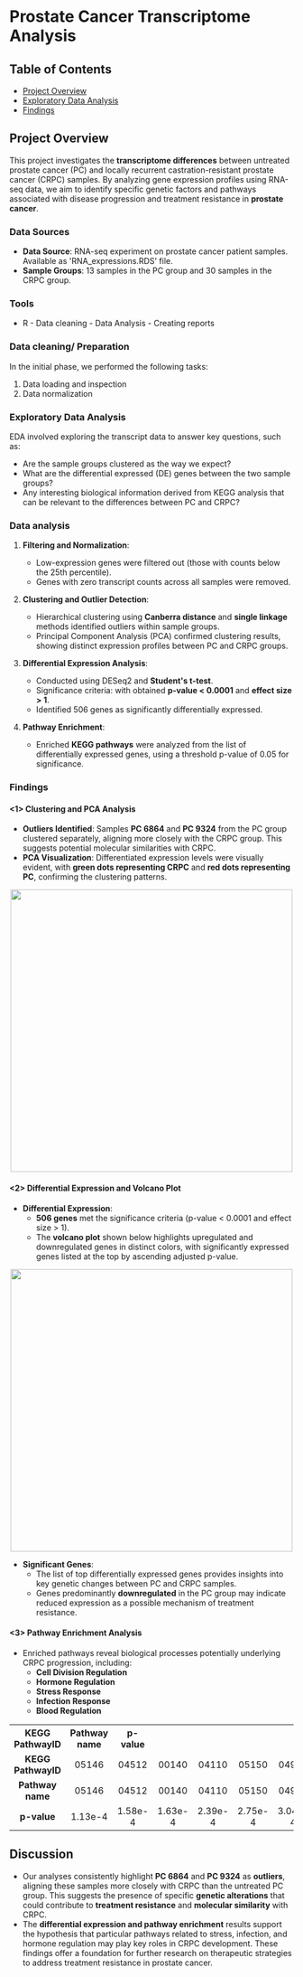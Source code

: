 # Prostate Cancer Transcriptome Analysis

## Table of Contents
- [Project Overview](#project-overview)
- [Exploratory Data Analysis](#exploratory-data-analysis)
- [Findings](#findings)

## Project Overview
This project investigates the **transcriptome differences** between untreated prostate cancer (PC) and locally recurrent castration-resistant prostate cancer (CRPC) samples. By analyzing gene expression profiles using RNA-seq data, we aim to identify specific genetic factors and pathways associated with disease progression and treatment resistance in **prostate cancer**.

### Data Sources

- **Data Source**: RNA-seq experiment on prostate cancer patient samples. Available as 'RNA_expressions.RDS' file.
- **Sample Groups**: 13 samples in the PC group and 30 samples in the CRPC group.
  
### Tools

- R - Data cleaning - Data Analysis - Creating reports

### Data cleaning/ Preparation

In the initial phase, we performed the following tasks:
1. Data loading and inspection
2. Data normalization

### Exploratory Data Analysis

EDA involved exploring the transcript data to answer key questions, such as:

- Are the sample groups clustered as the way we expect?
- What are the differential expressed (DE) genes between the two sample groups?
- Any interesting biological information derived from KEGG analysis that can be relevant to 
 the differences between PC and CRPC?

### Data analysis

1. **Filtering and Normalization**: 
   - Low-expression genes were filtered out (those with counts below the 25th percentile).
   - Genes with zero transcript counts across all samples were removed.

2. **Clustering and Outlier Detection**:
   - Hierarchical clustering using **Canberra distance** and **single linkage** methods identified outliers within sample groups.
   - Principal Component Analysis (PCA) confirmed clustering results, showing distinct expression profiles between PC and CRPC groups.

3. **Differential Expression Analysis**:
   - Conducted using DESeq2 and **Student's t-test**.
   - Significance criteria: with obtained **p-value < 0.0001** and **effect size > 1**.
   - Identified 506 genes as significantly differentially expressed.

4. **Pathway Enrichment**:
   - Enriched **KEGG pathways** were analyzed from the list of differentially expressed genes, using a threshold p-value of 0.05 for significance.

### Findings

#### <1> Clustering and PCA Analysis
- **Outliers Identified**: Samples **PC 6864** and **PC 9324** from the PC group clustered separately, aligning more closely with the CRPC group. This suggests potential molecular similarities with CRPC.
- **PCA Visualization**: Differentiated expression levels were visually evident, with **green dots representing CRPC** and **red dots representing PC**, confirming the clustering patterns.

<p align="center">
  <img src="https://github.com/user-attachments/assets/edf84705-4802-4d5a-a8b5-0e326d9f934b" width="500">
</p>

#### <2> Differential Expression and Volcano Plot
- **Differential Expression**:
  - **506 genes** met the significance criteria (p-value < 0.0001 and effect size > 1).
  - The **volcano plot** shown below highlights upregulated and downregulated genes in distinct colors, with significantly expressed genes listed at the top by ascending adjusted p-value.

<p align="center">
  <img src="https://github.com/chinguyen19/Bioinformatics-projects/assets/66997827/09b32518-6940-43a7-aeb5-7c1539f8887e" width="500">
</p>

- **Significant Genes**: 
  - The list of top differentially expressed genes provides insights into key genetic changes between PC and CRPC samples.
  - Genes predominantly **downregulated** in the PC group may indicate reduced expression as a possible mechanism of treatment resistance.

#### <3> Pathway Enrichment Analysis
- Enriched pathways reveal biological processes potentially underlying CRPC progression, including:
  - **Cell Division Regulation**
  - **Hormone Regulation**
  - **Stress Response**
  - **Infection Response**
  - **Blood Regulation**

<table align="center">
  <tr>
    <th style="text-align:center;">KEGG PathwayID</th>
    <th style="text-align:center;">Pathway name</th>
    <th style="text-align:center;">p-value</th>
  </tr>
  <tr>
    <td style="text-align:center;"><b>KEGG PathwayID</b></td>
    <td style="text-align:center;">05146</td>
    <td style="text-align:center;">04512</td>
    <td style="text-align:center;">00140</td>
    <td style="text-align:center;">04110</td>
    <td style="text-align:center;">05150</td>
    <td style="text-align:center;">04974</td>
  </tr>
  <tr>
    <td style="text-align:center;"><b>Pathway name</b></td>
    <td style="text-align:center;">05146</td>
    <td style="text-align:center;">04512</td>
    <td style="text-align:center;">00140</td>
    <td style="text-align:center;">04110</td>
    <td style="text-align:center;">05150</td>
    <td style="text-align:center;">04974</td>
  </tr>
    <tr>
    <td style="text-align:center;"><b>p-value</b></td>
    <td style="text-align:center;">1.13e-4</td>
    <td style="text-align:center;">1.58e-4</td>
    <td style="text-align:center;">1.63e-4</td>
    <td style="text-align:center;">2.39e-4</td>
    <td style="text-align:center;">2.75e-4</td>
    <td style="text-align:center;">3.04e-4</td>
  </tr>
 </table>     
      
## Discussion
- Our analyses consistently highlight **PC 6864** and **PC 9324** as **outliers**, aligning these samples more closely with CRPC than the untreated PC group. This suggests the presence of specific **genetic alterations** that could contribute to **treatment resistance** and **molecular similarity** with CRPC.
- The **differential expression and pathway enrichment** results support the hypothesis that particular pathways related to stress, infection, and hormone regulation may play key roles in CRPC development. These findings offer a foundation for further research on therapeutic strategies to address treatment resistance in prostate cancer.


